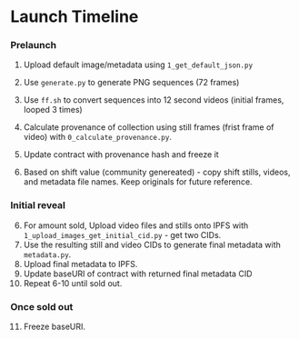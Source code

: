 # Launch Timeline

### Prelaunch  

1. Upload default image/metadata using `1_get_default_json.py`

1. Use `generate.py` to generate PNG sequences (72 frames)
2. Use `ff.sh` to convert sequences into 12 second videos (initial frames, looped 3 times)
3. Calculate provenance of collection using still frames (frist frame of video) with `0_calculate_provenance.py`.
4. Update contract with provenance hash and freeze it
5. Based on shift value (community genereated) - copy shift stills, videos, and metadata file names. Keep originals for future reference. 

### Initial reveal
6. For amount sold, Upload video files and stills onto IPFS with `1_upload_images_get_initial_cid.py` - get two CIDs.
7. Use the resulting still and video CIDs to generate final metadata with `metadata.py`.
8. Upload final metadata to IPFS.
9. Update baseURI of contract with returned final metadata CID
10. Repeat 6-10 until sold out.

### Once sold out  
11. Freeze baseURI.


